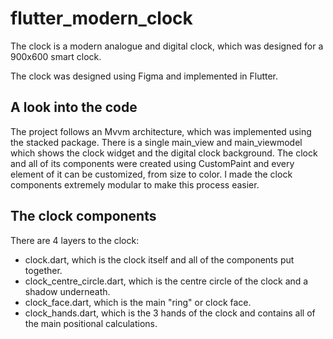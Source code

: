 # flutter_modern_clock

The clock is a modern analogue and digital clock, which was designed for a 900x600 smart clock.

The clock was designed using Figma and implemented in Flutter.

## A look into the code
The project follows an Mvvm architecture, which was implemented using the stacked package. There is a single main_view and main_viewmodel which shows the clock widget and the digital clock background.
The clock and all of its components were created using CustomPaint and every element of it can be customized, from size to color. I made the clock components extremely modular to make this process easier.

## The clock components
There are 4 layers to the clock:
- clock.dart, which is the clock itself and all of the components put together.
- clock_centre_circle.dart, which is the centre circle of the clock and a shadow underneath.
- clock_face.dart, which is the main "ring" or clock face.
- clock_hands.dart, which is the 3 hands of the clock and contains all of the main positional calculations.
